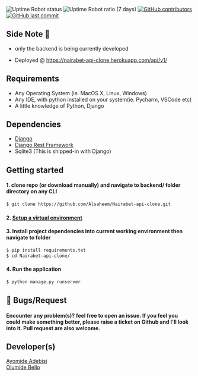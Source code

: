 ![Uptime Robot status](https://img.shields.io/uptimerobot/status/m784682119-b401cf1172c170a34a076beb?style=flat-square)
![Uptime Robot ratio (7 days)](https://img.shields.io/uptimerobot/ratio/7/m784682119-b401cf1172c170a34a076beb?style=flat-square)
[![GitHub contributors](https://img.shields.io/github/contributors/alsaheem/nairabet-api-clone?color=success&style=flat-square)](https://img.shields.io/github/contributors/alsaheem/nairabet-api-clone?color=success&style=flat-square)
[![GitHub last commit](https://img.shields.io/github/last-commit/alsaheem/nairabet-api-clone?style=flat-square)](https://img.shields.io/github/last-commit/alsaheem/nairabet-api-clone?style=flat-square)


## Side Note 📌

* only the backend is being currently developed

* Deployed @  https://nairabet-api-clone.herokuapp.com/api/v1/

## Requirements
* Any Operating System (ie. MacOS X, Linux, Windows)
* Any IDE, with python installed on your system(ie. Pycharm, VSCode etc)
* A little knowledge of Python, Django


## Dependencies
* [Django](https://djangoproject.com/)
* [Django Rest Framework](https://www.django-rest-framework.org/)
* Sqlite3 (This is shipped-in with Django)

## Getting started

#### 1. clone repo (or download manually) and navigate to backend/ folder directory on any CLI


```sh
$ git clone https://github.com/Alsaheem/Nairabet-api-clone.git
```

#### 2. [Setup a virtual environment](https://programwithus.com/learn-to-code/Pip-and-virtualenv-on-Windows/)

#### 3. Install project dependencies into current working environment then navigate to folder

```sh
$ pip install requirements.txt
$ cd Nairabet-api-clone/
```

#### 4. Run the application

```sh
$ python manage.py runserver
```

## 🐛 Bugs/Request
#### Encounter any problem(s)? feel free to open an issue. If you feel you could make something better, please raise a ticket on Github and I'll look into it. Pull request are also welcome.

##  Developer(s)
[Ayomide Adebisi](https://github.com/alsaheem) <br>
[Olumide Bello](https://github.com/themaleem)